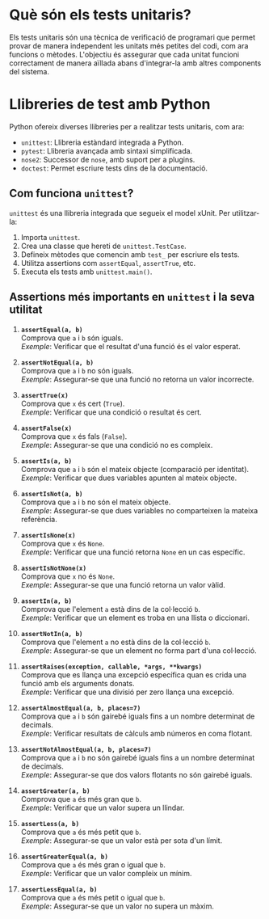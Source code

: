 # Què són els tests unitaris?

Els tests unitaris són una tècnica de verificació de programari que permet provar de manera independent les unitats més petites del codi, com ara funcions o mètodes. L'objectiu és assegurar que cada unitat funcioni correctament de manera aïllada abans d'integrar-la amb altres components del sistema.

# Llibreries de test amb Python

Python ofereix diverses llibreries per a realitzar tests unitaris, com ara:
- `unittest`: Llibreria estàndard integrada a Python.
- `pytest`: Llibreria avançada amb sintaxi simplificada.
- `nose2`: Successor de `nose`, amb suport per a plugins.
- `doctest`: Permet escriure tests dins de la documentació.

## Com funciona `unittest`?

`unittest` és una llibreria integrada que segueix el model xUnit. Per utilitzar-la:
1. Importa `unittest`.
2. Crea una classe que hereti de `unittest.TestCase`.
3. Defineix mètodes que comencin amb `test_` per escriure els tests.
4. Utilitza assertions com `assertEqual`, `assertTrue`, etc.
5. Executa els tests amb `unittest.main()`.

## Assertions més importants en `unittest` i la seva utilitat

1. **`assertEqual(a, b)`**  
   Comprova que `a` i `b` són iguals.  
   *Exemple*: Verificar que el resultat d'una funció és el valor esperat.

2. **`assertNotEqual(a, b)`**  
   Comprova que `a` i `b` no són iguals.  
   *Exemple*: Assegurar-se que una funció no retorna un valor incorrecte.

3. **`assertTrue(x)`**  
   Comprova que `x` és cert (`True`).  
   *Exemple*: Verificar que una condició o resultat és cert.

4. **`assertFalse(x)`**  
   Comprova que `x` és fals (`False`).  
   *Exemple*: Assegurar-se que una condició no es compleix.

5. **`assertIs(a, b)`**  
   Comprova que `a` i `b` són el mateix objecte (comparació per identitat).  
   *Exemple*: Verificar que dues variables apunten al mateix objecte.

6. **`assertIsNot(a, b)`**  
   Comprova que `a` i `b` no són el mateix objecte.  
   *Exemple*: Assegurar-se que dues variables no comparteixen la mateixa referència.

7. **`assertIsNone(x)`**  
   Comprova que `x` és `None`.  
   *Exemple*: Verificar que una funció retorna `None` en un cas específic.

8. **`assertIsNotNone(x)`**  
   Comprova que `x` no és `None`.  
   *Exemple*: Assegurar-se que una funció retorna un valor vàlid.

9. **`assertIn(a, b)`**  
   Comprova que l'element `a` està dins de la col·lecció `b`.  
   *Exemple*: Verificar que un element es troba en una llista o diccionari.

10. **`assertNotIn(a, b)`**  
    Comprova que l'element `a` no està dins de la col·lecció `b`.  
    *Exemple*: Assegurar-se que un element no forma part d'una col·lecció.

11. **`assertRaises(exception, callable, *args, **kwargs)`**  
    Comprova que es llança una excepció específica quan es crida una funció amb els arguments donats.  
    *Exemple*: Verificar que una divisió per zero llança una excepció.

12. **`assertAlmostEqual(a, b, places=7)`**  
    Comprova que `a` i `b` són gairebé iguals fins a un nombre determinat de decimals.  
    *Exemple*: Verificar resultats de càlculs amb números en coma flotant.

13. **`assertNotAlmostEqual(a, b, places=7)`**  
    Comprova que `a` i `b` no són gairebé iguals fins a un nombre determinat de decimals.  
    *Exemple*: Assegurar-se que dos valors flotants no són gairebé iguals.

14. **`assertGreater(a, b)`**  
    Comprova que `a` és més gran que `b`.  
    *Exemple*: Verificar que un valor supera un llindar.

15. **`assertLess(a, b)`**  
    Comprova que `a` és més petit que `b`.  
    *Exemple*: Assegurar-se que un valor està per sota d'un límit.

16. **`assertGreaterEqual(a, b)`**  
    Comprova que `a` és més gran o igual que `b`.  
    *Exemple*: Verificar que un valor compleix un mínim.

17. **`assertLessEqual(a, b)`**  
    Comprova que `a` és més petit o igual que `b`.  
    *Exemple*: Assegurar-se que un valor no supera un màxim.